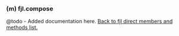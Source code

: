 ### (m) fjl.compose
@todo - Added documentation here.
[Back to fjl direct members and methods list.](#members-and-methods)
